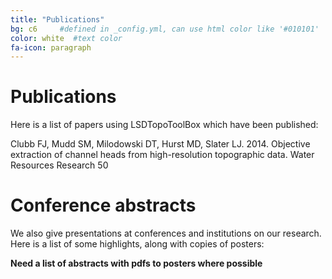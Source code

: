 ```yaml
---
title: "Publications"
bg: c6     #defined in _config.yml, can use html color like '#010101'
color: white  #text color
fa-icon: paragraph
---
```


# Publications

Here is a list of papers using LSDTopoToolBox which have been published:

Clubb FJ, Mudd SM, Milodowski DT, Hurst MD, Slater LJ. 2014. Objective extraction of channel heads from high-resolution topographic data. Water Resources Research 50 




# Conference abstracts

We also give presentations at conferences and institutions on our research. Here
is a list of some highlights, along with copies of posters:

**Need a list of abstracts with pdfs to posters where possible**
